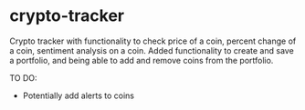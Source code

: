 # crypto-tracker

Crypto tracker with functionality to check price of a coin, percent change of a coin, sentiment analysis on a coin.
Added functionality to create and save a portfolio, and being able to add and remove coins from the portfolio.

TO DO:
- Potentially add alerts to coins

